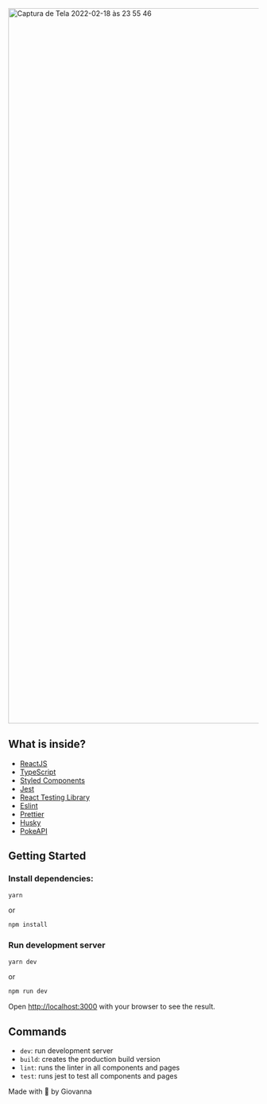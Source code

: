 <img width="1440" alt="Captura de Tela 2022-02-18 às 23 55 46" src="https://user-images.githubusercontent.com/71105672/154783425-806526ca-d96f-44d1-b23d-7a6c57fe0353.png">


## What is inside?

- [ReactJS](https://reactjs.org/)
- [TypeScript](https://www.typescriptlang.org/)
- [Styled Components](https://styled-components.com/)
- [Jest](https://jestjs.io/)
- [React Testing Library](https://testing-library.com/docs/react-testing-library/intro)
- [Eslint](https://eslint.org/)
- [Prettier](https://prettier.io/)
- [Husky](https://github.com/typicode/husky)
- [PokeAPI](https://pokeapi.co/docs/v2)

## Getting Started
### Install dependencies:

```bash
yarn
```

or

```bash
npm install
```

### Run development server

```bash
yarn dev
```

or 

```bash
npm run dev
```

Open [http://localhost:3000](http://localhost:3000) with your browser to see the result.

## Commands

- `dev`: run development server
- `build`: creates the production build version
- `lint`: runs the linter in all components and pages
- `test`: runs jest to test all components and pages

Made with 💜 by Giovanna
